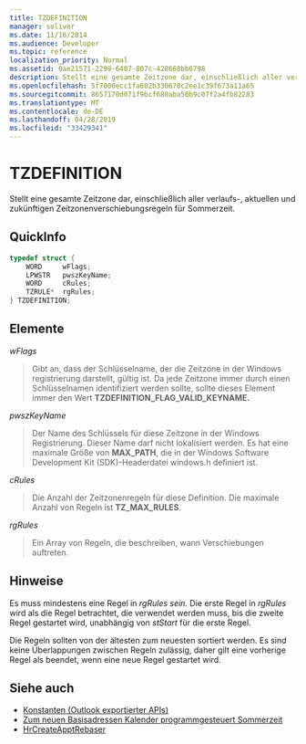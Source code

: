 ```yaml
---
title: TZDEFINITION
manager: soliver
ms.date: 11/16/2014
ms.audience: Developer
ms.topic: reference
localization_priority: Normal
ms.assetid: 0ae21571-2299-6407-807c-428668bb6798
description: Stellt eine gesamte Zeitzone dar, einschließlich aller verlaufs-, aktuellen und zukünftigen Zeitzonenverschiebungsregeln für Sommerzeit.
ms.openlocfilehash: 5f7000ecc1fa602b330670c2ee1c39f673a11a65
ms.sourcegitcommit: 8657170d071f9bcf680aba50b9c07f2a4fb82283
ms.translationtype: MT
ms.contentlocale: de-DE
ms.lasthandoff: 04/28/2019
ms.locfileid: "33429341"
---
```

# <a name="tzdefinition"></a>TZDEFINITION

Stellt eine gesamte Zeitzone dar, einschließlich aller verlaufs-, aktuellen und zukünftigen Zeitzonenverschiebungsregeln für Sommerzeit.
  
## <a name="quick-info"></a>QuickInfo

```cpp
typedef struct { 
    WORD     wFlags;  
    LPWSTR   pwszKeyName; 
    WORD     cRules; 
    TZRULE*  rgRules; 
} TZDEFINITION;
```

## <a name="members"></a>Elemente

_wFlags_
  
> Gibt an, dass der Schlüsselname, der die Zeitzone in der Windows registrierung darstellt, gültig ist. Da jede Zeitzone immer durch einen Schlüsselnamen identifiziert werden sollte, sollte dieses Element immer den Wert **TZDEFINITION_FLAG_VALID_KEYNAME.**
    
_pwszKeyName_
  
> Der Name des Schlüssels für diese Zeitzone in der Windows Registrierung. Dieser Name darf nicht lokalisiert werden. Es hat eine maximale Größe von **MAX_PATH**, die in der Windows Software Development Kit (SDK)-Headerdatei windows.h definiert ist. 
    
_cRules_
  
> Die Anzahl der Zeitzonenregeln für diese Definition. Die maximale Anzahl von Regeln ist **TZ_MAX_RULES**. 
    
_rgRules_
  
> Ein Array von Regeln, die beschreiben, wann Verschiebungen auftreten.
    
## <a name="remarks"></a>Hinweise

Es muss mindestens eine Regel in *rgRules sein.* Die erste Regel in  *rgRules*  wird als die Regel betrachtet, die verwendet werden muss, bis die zweite Regel gestartet wird, unabhängig von  *stStart*  für die erste Regel. 
  
Die Regeln sollten von der ältesten zum neuesten sortiert werden. Es sind keine Überlappungen zwischen Regeln zulässig, daher gilt eine vorherige Regel als beendet, wenn eine neue Regel gestartet wird.
  
## <a name="see-also"></a>Siehe auch

- [Konstanten (Outlook exportierter APIs)](constants-outlook-exported-apis.md)
- [Zum neuen Basisadressen Kalender programmgesteuert Sommerzeit](about-rebasing-calendars-programmatically-for-daylight-saving-time.md)  
- [HrCreateApptRebaser](hrcreateapptrebaser.md)

